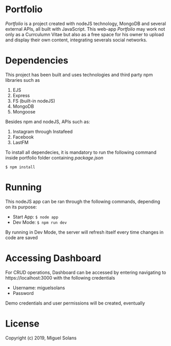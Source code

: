 # 	Portfolio

*Portfolio* is a project created with nodeJS technology, MongoDB and several external APIs, all built with JavaScript.
This web-app *Portfolio* may work not only as a Currculumn Vitae but also as a free space for his owner to upload and 
display their own content, integrating severals social networks.

#   Dependencies

This project has been built and uses technologies and third party npm libraries such as
1. EJS
1. Express
1. FS (built-in nodeJS)
1. MongoDB
1. Mongoose

Besides npm and nodeJS, APIs such as:
1. Instagram through Instafeed
1. Facebook
1. LastFM

To install all dependecies, it is mandatory to run the following command inside portfolio folder containing *package.json*

`$ npm install` 

# Running
This nodeJS app can be ran through the following commands, depending on its purpose:
* Start App: `$ node app` 
* Dev Mode: `$ npm run dev`

By running in Dev Mode, the server will refresh itself every time changes in code are saved

# Accessing Dashboard
For CRUD operations, Dashboard can be accessed by entering navigating to https://localhost:3000 with the following credentials
* Username: miguelsolans
* Password

Demo credentials and user permissions will be created, eventually

# License
Copyright (c) 2019, Miguel Solans
